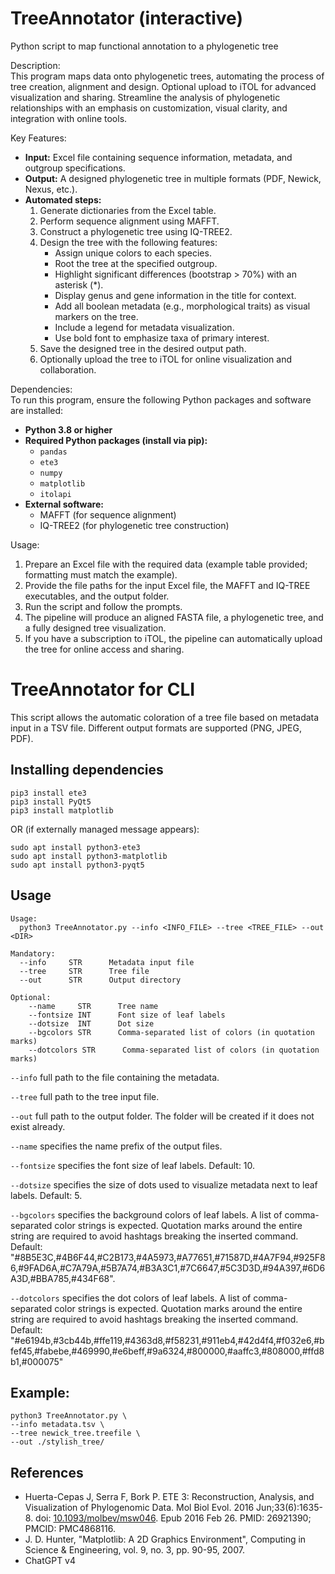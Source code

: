# TreeAnnotator (interactive)
Python script to map functional annotation to a phylogenetic tree

Description:  
This program maps data onto phylogenetic trees, automating the process of tree creation, alignment and design.
Optional upload to iTOL for advanced visualization and sharing. 
Streamline the analysis of phylogenetic relationships with an emphasis on customization, visual clarity, and integration with online tools.  

Key Features:  
- **Input:** Excel file containing sequence information, metadata, and outgroup specifications.  
- **Output:** A designed phylogenetic tree in multiple formats (PDF, Newick, Nexus, etc.).  
- **Automated steps:**  
  1. Generate dictionaries from the Excel table.  
  2. Perform sequence alignment using MAFFT.  
  3. Construct a phylogenetic tree using IQ-TREE2.  
  4. Design the tree with the following features:  
     - Assign unique colors to each species.  
     - Root the tree at the specified outgroup.  
     - Highlight significant differences (bootstrap > 70%) with an asterisk (*).  
     - Display genus and gene information in the title for context.  
     - Add all boolean metadata (e.g., morphological traits) as visual markers on the tree.  
     - Include a legend for metadata visualization.  
     - Use bold font to emphasize taxa of primary interest.  
  5. Save the designed tree in the desired output path.  
  6. Optionally upload the tree to iTOL for online visualization and collaboration.  

Dependencies:  
To run this program, ensure the following Python packages and software are installed:  
- **Python 3.8 or higher**  
- **Required Python packages (install via pip):**  
  - `pandas`  
  - `ete3`  
  - `numpy`  
  - `matplotlib`  
  - `itolapi`  
- **External software:**  
  - MAFFT (for sequence alignment)  
  - IQ-TREE2 (for phylogenetic tree construction)  

Usage:  
1. Prepare an Excel file with the required data (example table provided; formatting must match the example).  
2. Provide the file paths for the input Excel file, the MAFFT and IQ-TREE executables, and the output folder.  
3. Run the script and follow the prompts.  
4. The pipeline will produce an aligned FASTA file, a phylogenetic tree, and a fully designed tree visualization.  
5. If you have a subscription to iTOL, the pipeline can automatically upload the tree for online access and sharing.  

# TreeAnnotator for CLI
This script allows the automatic coloration of a tree file based on metadata input in a TSV file. Different output formats are supported (PNG, JPEG, PDF).

## Installing dependencies

```
pip3 install ete3
pip3 install PyQt5
pip3 install matplotlib
```

OR (if externally managed message appears):

```
sudo apt install python3-ete3
sudo apt install python3-matplotlib
sudo apt install python3-pyqt5
```




## Usage

```
Usage:
  python3 TreeAnnotator.py --info <INFO_FILE> --tree <TREE_FILE> --out <DIR>

Mandatory:
  --info     STR      Metadata input file
  --tree     STR      Tree file
  --out      STR      Output directory

Optional:
	--name     STR      Tree name
	--fontsize INT      Font size of leaf labels
	--dotsize  INT      Dot size
	--bgcolors STR      Comma-separated list of colors (in quotation marks)
	--dotcolors STR      Comma-separated list of colors (in quotation marks)

```

`--info` full path to the file containing the metadata.

`--tree` full path to the tree input file.

`--out` full path to the output folder. The folder will be created if it does not exist already.

`--name` specifies the name prefix of the output files.

`--fontsize` specifies the font size of leaf labels. Default: 10.

`--dotsize` specifies the size of dots used to visualize metadata next to leaf labels. Default: 5.

`--bgcolors` specifies the background colors of leaf labels. A list of comma-separated color strings is expected. Quotation marks around the entire string are required to avoid hashtags breaking the inserted command. Default: "#8B5E3C,#4B6F44,#C2B173,#4A5973,#A77651,#71587D,#4A7F94,#925F86,#9FAD6A,#C7A79A,#5B7A74,#B3A3C1,#7C6647,#5C3D3D,#94A397,#6D6A3D,#BBA785,#434F68".

`--dotcolors` specifies the dot colors of leaf labels. A list of comma-separated color strings is expected. Quotation marks around the entire string are required to avoid hashtags breaking the inserted command. Default: "#e6194b,#3cb44b,#ffe119,#4363d8,#f58231,#911eb4,#42d4f4,#f032e6,#bfef45,#fabebe,#469990,#e6beff,#9a6324,#800000,#aaffc3,#808000,#ffd8b1,#000075"



## Example:

```
python3 TreeAnnotator.py \
--info metadata.tsv \
--tree newick_tree.treefile \
--out ./stylish_tree/
```



## References
- Huerta-Cepas J, Serra F, Bork P. ETE 3: Reconstruction, Analysis, and Visualization of Phylogenomic Data. Mol Biol Evol. 2016 Jun;33(6):1635-8. doi: [10.1093/molbev/msw046](https://doi.org/10.1093/molbev/msw046). Epub 2016 Feb 26. PMID: 26921390; PMCID: PMC4868116.
- J. D. Hunter, "Matplotlib: A 2D Graphics Environment", Computing in Science & Engineering, vol. 9, no. 3, pp. 90-95, 2007.
- ChatGPT v4

